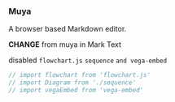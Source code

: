 ### Muya

A browser based Markdown editor.

**CHANGE** from muya in Mark Text

disabled `flowchart.js` `sequence` `and vega-embed`

```javascript
// import flowchart from 'flowchart.js'
// import Diagram from './sequence'
// import vegaEmbed from 'vega-embed'
```